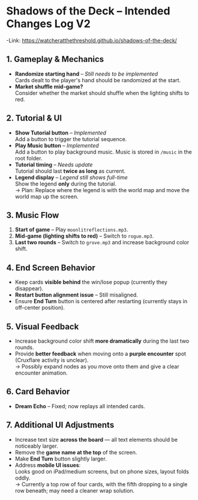 # Shadows of the Deck – Intended Changes Log V2

-Link: https://watcheratthethreshold.github.io/shadows-of-the-deck/

## 1. Gameplay & Mechanics
- **Randomize starting hand** – *Still needs to be implemented*  
  Cards dealt to the player's hand should be randomized at the start.
- **Market shuffle mid-game?**  
  Consider whether the market should shuffle when the lighting shifts to red.

## 2. Tutorial & UI
- **Show Tutorial button** – *Implemented*  
  Add a button to trigger the tutorial sequence.
- **Play Music button** – *Implemented*  
  Add a button to play background music. Music is stored in `/music` in the root folder.
- **Tutorial timing** – *Needs update*  
  Tutorial should last **twice as long** as current.
- **Legend display** – *Legend still shows full-time*  
  Show the legend **only** during the tutorial.  
  → Plan: Replace where the legend is with the world map and move the world map up the screen.

## 3. Music Flow
1. **Start of game** – Play `moonlitreflections.mp3`.
2. **Mid-game (lighting shifts to red)** – Switch to `rogue.mp3`.
3. **Last two rounds** – Switch to `grove.mp3` and increase background color shift.

## 4. End Screen Behavior
- Keep cards **visible behind** the win/lose popup (currently they disappear).
- **Restart button alignment issue** – Still misaligned.
- Ensure **End Turn** button is centered after restarting (currently stays in off-center position).

## 5. Visual Feedback
- Increase background color shift **more dramatically** during the last two rounds.
- Provide **better feedback** when moving onto a **purple encounter** spot (Cruxflare activity is unclear).  
  → Possibly expand nodes as you move onto them and give a clear encounter animation.

## 6. Card Behavior
- **Dream Echo** – Fixed; now replays all intended cards.

## 7. Additional UI Adjustments
- Increase text size **across the board** — all text elements should be noticeably larger.
- Remove the **game name at the top** of the screen.
- Make **End Turn** button slightly larger.
- Address **mobile UI issues**:  
  Looks good on iPad/medium screens, but on phone sizes, layout folds oddly.  
  → Currently a top row of four cards, with the fifth dropping to a single row beneath; may need a cleaner wrap solution.
